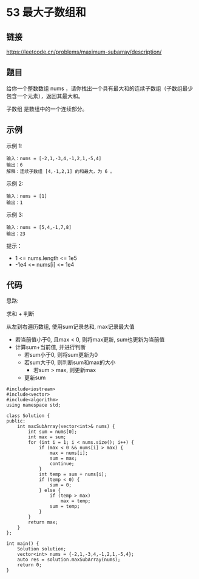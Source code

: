 # 53 最大子数组和
## 链接
https://leetcode.cn/problems/maximum-subarray/description/

## 题目 
给你一个整数数组 nums ，请你找出一个具有最大和的连续子数组（子数组最少包含一个元素），返回其最大和。

子数组 是数组中的一个连续部分。

## 示例
示例 1:
```
输入：nums = [-2,1,-3,4,-1,2,1,-5,4]
输出：6
解释：连续子数组 [4,-1,2,1] 的和最大，为 6 。
```
示例 2:
```
输入：nums = [1]
输出：1
```
示例 3:
```
输入：nums = [5,4,-1,7,8]
输出：23
```

提示：

- 1 <= nums.length <= 1e5
- -1e4 <= nums[i] <= 1e4

## 代码
思路:

求和 + 判断

从左到右遍历数组, 使用sum记录总和, max记录最大值
- 若当前值小于0, 且max < 0, 则将max更新, sum也更新为当前值
- 计算sum+当前值, 并进行判断
    - 若sum小于0, 则将sum更新为0
    - 若sum大于0, 则判断sum和max的大小
        - 若sum > max, 则更新max
    - 更新sum

```
#include<iostream>
#include<vector>
#include<algorithm>
using namespace std;

class Solution {
public:
    int maxSubArray(vector<int>& nums) {
		int sum = nums[0];
		int max = sum;
		for (int i = 1; i < nums.size(); i++) {
			if (max < 0 && nums[i] > max) {
				max = nums[i];
				sum = max;
				continue;
			}
			int temp = sum + nums[i];
			if (temp < 0) {
				sum = 0;
			} else {
				if (temp > max)
					max = temp;
				sum = temp;
			}
		}
		return max;
    }
};

int main() {
	Solution solution;
	vector<int> nums = {-2,1,-3,4,-1,2,1,-5,4};
	auto res = solution.maxSubArray(nums);
	return 0;
}
```